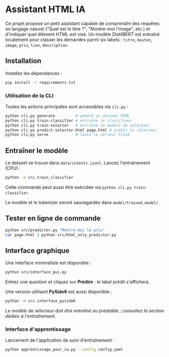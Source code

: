# Assistant HTML IA

Ce projet propose un petit assistant capable de comprendre des requêtes en langage naturel ("Quel est le titre ?", "Montre-moi l'image", etc.) et d'indiquer quel élément HTML est visé. Un modèle DistilBERT est entraîné localement pour classer les demandes parmi six labels : `titre`, `bouton`, `image`, `prix`, `lien`, `description`.

## Installation

Installez les dépendances :

```bash
pip install -r requirements.txt
```

### Utilisation de la CLI

Toutes les actions principales sont accessibles via `cli.py` :

```bash
python cli.py generate         # génère un dataset HTML
python cli.py train-classifier # entraîne le classifieur
python cli.py train-selector   # entraîne le modèle de sélecteur
python cli.py predict-selector-html page.html # prédit le sélecteur
python cli.py serve            # lance le serveur Flask
```

## Entraîner le modèle

Le dataset se trouve dans `data/intents.jsonl`. Lancez l'entraînement (CPU) :

```bash
python -m src.train_classifier
```

Cette commande peut aussi être exécutée via `python cli.py train-classifier`.

Le modèle et le tokenizer seront sauvegardés dans `model/trained_model/`.

## Tester en ligne de commande

```bash
python src/predictor.py "Montre-moi le prix"
cat page.html | python src/html_only_predictor.py
```

## Interface graphique

Une interface minimaliste est disponible :

```bash
python src/interface_gui.py
```

Entrez une question et cliquez sur **Prédire** : le label prédit s'affichera.

Une version utilisant **PySide6** est aussi disponible :
```bash
python -m src.interface_pyside6
```
*Le modèle de sélecteur doit être entraîné au préalable ; consultez la
section dédiée à l'entraînement.*

### Interface d'apprentissage

Lancement de l'application de suivi d'entraînement :

```bash
python apprentissage_pour_ia.py --config config.yaml
```
